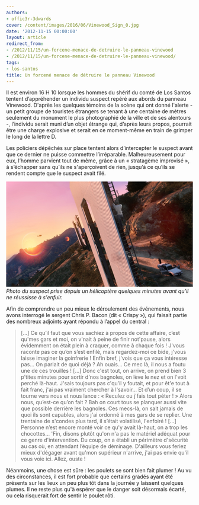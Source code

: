 ```yaml
---
authors:
- offic3r-3dwards
cover: /content/images/2016/06/Vinewood_Sign_0.jpg
date: '2012-11-15 00:00:00'
layout: article
redirect_from:
- /2012/11/15/un-forcene-menace-de-detruire-le-panneau-vinewood
- /2012/11/15/un-forcene-menace-de-detruire-le-panneau-vinewood/
tags:
- los-santos
title: Un forcené menace de détruire le panneau Vinewood
---
```



Il est environ 16 H 10 lorsque les hommes du shérif du comté de Los Santos tentent d’appréhender un individu suspect repéré aux abords du panneau Vinewood. D'après les quelques témoins de la scène qui ont donné l'alerte - un petit groupe de touristes étrangers se tenant à une centaine de mètres seulement du monument le plus photographié de la ville et de ses alentours -, l’individu serait muni d’un objet étrange qui, d’après leurs propos, pourrait être une charge explosive et serait en ce moment-même en train de grimper le long de la lettre D.

Les policiers dépêchés sur place tentent alors d’intercepter le suspect avant que ce dernier ne puisse commettre l’irréparable. Malheureusement pour eux, l’homme parvient tout de même, grâce à un « stratagème improvisé », à s’échapper sans qu’ils ne s'aperçoivent de rien, jusqu’à ce qu’ils se rendent compte que le suspect avait filé.

![Photo du suspect prise depuis un hélicoptère quelques minutes avant qu'il ne réussisse à s'enfuir.](/content/images/2016/06/Vinewood_Incident_1.jpg)
_Photo du suspect prise depuis un hélicoptère quelques minutes avant qu'il ne réussisse à s'enfuir._

Afin de comprendre un peu mieux le déroulement des événements, nous avons interrogé le sergent Chris P. Bacon (dit « Crispy »), qui faisait partie des nombreux adjoints ayant répondu à l’appel du central :

> [...] Ce qu’il faut que vous sachiez à propos de cette affaire, c’est qu'mes gars et moi, on v'nait à peine de finir not'pause, alors évidemment on était plein à craquer, comme à chaque fois ! J'vous raconte pas ce qu’on s’est enfilé, mais regardez-moi ce bide, j'vous laisse imaginer la goinfrerie ! Enfin bref, j'vois que ça vous intéresse pas… On parlait de quoi déjà ? Ah ouais... Ce mec là, il nous a foutu une de ces trouilles ! [...] Donc c'est tout, on arrive, on prend bien 3 p'tites minutes pour sortir d'nos bagnoles, on lève le nez et on l'voit perché là-haut. J'sais toujours pas c'qu’il y foutait, et pour êt'e tout à fait franc, j'ai pas vraiment chercher à l'savoir... Et d’un coup, il se tourne vers nous et nous lance : « Reculez ou j'fais tout péter ! » Alors nous, qu’est-ce qu’on fait ? Bah on court tous se planquer aussi vite que possible derrière les bagnoles. Ces mecs-là, on sait jamais de quoi ils sont capables, alors j'ai ordonné à mes gars de se replier. Une trentaine de s'condes plus tard, il s’était volatilisé, l'enfoiré ! [...] Personne n’est encore monté voir ce qu'y avait là-haut, on a trop les chocottes… 'Fin, disons plutôt qu'on n'a pas le matériel adéquat pour ce genre d'intervention. Du coup, on a établi un périmètre d'sécurité au cas où, en attendant l’équipe de déminage. D'ailleurs vous feriez mieux d'dégager avant qu'mon supérieur n'arrive, j'ai pas envie qu'il vous voie ici. Allez, ouste !

Néanmoins, une chose est sûre : les poulets se sont bien fait plumer ! Au vu des circonstances, il est fort probable que certains gradés ayant été présents sur les lieux un peu plus tôt dans la journée y laissent quelques plumes. Il ne reste plus qu'à espérer que le danger soit désormais écarté, ou cela risquerait fort de sentir le poulet rôti.